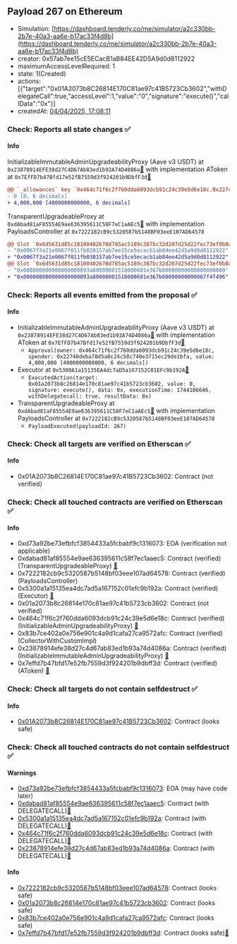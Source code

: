 ## Payload 267 on Ethereum

- Simulation: [https://dashboard.tenderly.co/me/simulator/a2c330bb-2b7e-40a3-aa6e-b17ac33f4d8b](https://dashboard.tenderly.co/me/simulator/a2c330bb-2b7e-40a3-aa6e-b17ac33f4d8b)
- creator: 0x57ab7ee15cE5ECacB1aB84EE42D5A9d0d8112922
- maximumAccessLevelRequired: 1
- state: 1(Created)
- actions: [{"target":"0x01A2073b8C26814E170C81ae97c41B5723Cb3602","withDelegateCall":true,"accessLevel":1,"value":"0","signature":"execute()","callData":"0x"}]
- createdAt: [04/04/2025, 17:08:11](https://etherscan.io/tx/0x856cb954533711e3bf4de6cb5fd56a8aafbd573ddb7da32b82e5344d55a2f759)

### Check: Reports all state changes :white_check_mark:

#### Info


InitializableImmutableAdminUpgradeabilityProxy (Aave v3 USDT) at `0x23878914EFE38d27C4D67Ab83ed1b93A74D4086a`[:ghost:](https://github.com/bgd-labs/aave-address-book "AaveV3Ethereum.ASSETS.USDT.A_TOKEN") with implementation AToken at `0x7EfFD7b47Bfd17e52fB7559d3f924201b9DbfF3d`[:ghost:](https://github.com/bgd-labs/aave-address-book "AaveV3Ethereum.DEFAULT_A_TOKEN_IMPL_REV_1")
```diff
@@ `_allowances` key `0x464c71f6c2f760dda6093dcb91c24c39e5d6e18c.0x22740deba78d5a0c24c58c740e3715ec29de1bfa` @@
- 0 [0, 6 decimals]
+ 4,000,000 [4000000000000, 6 decimals]
```

TransparentUpgradeableProxy at `0xdAbad81aF85554E9ae636395611C58F7eC1aAEc5`[:ghost:](https://github.com/bgd-labs/aave-address-book "GovernanceV3Ethereum.PAYLOADS_CONTROLLER") with implementation PayloadsController at `0x7222182cB9c5320587b5148BF03eeE107AD64578`
```diff
@@ Slot `0x6d5631d85c18100402670d785ac5189c387bc32d207d25d22fec73ef0b8a29a7` @@
- "0x0067f3a21e0067f011fb020157ab7ee15ce5ecacb1ab84ee42d5a9d0d8112922"
+ "0x0067f3a21e0067f011fb030157ab7ee15ce5ecacb1ab84ee42d5a9d0d8112922"
@@ Slot `0x6d5631d85c18100402670d785ac5189c387bc32d207d25d22fec73ef0b8a29a8` @@
- "0x000000000000000000093a80000001518000681e367b00000000000000000000"
+ "0x000000000000000000093a80000001518000681e367b00000000000067f4f496"
```


### Check: Reports all events emitted from the proposal :white_check_mark:

#### Info

- InitializableImmutableAdminUpgradeabilityProxy (Aave v3 USDT) at `0x23878914EFE38d27C4D67Ab83ed1b93A74D4086a`[:ghost:](https://github.com/bgd-labs/aave-address-book "AaveV3Ethereum.ASSETS.USDT.A_TOKEN") with implementation AToken at `0x7EfFD7b47Bfd17e52fB7559d3f924201b9DbfF3d`[:ghost:](https://github.com/bgd-labs/aave-address-book "AaveV3Ethereum.DEFAULT_A_TOKEN_IMPL_REV_1")
  - `Approval(owner: 0x464c71f6c2f760dda6093dcb91c24c39e5d6e18c, spender: 0x22740deba78d5a0c24c58c740e3715ec29de1bfa, value: 4,000,000 [4000000000000, 6 decimals])`
- Executor at `0x5300A1a15135EA4dc7aD5a167152C01EFc9b192A`[:ghost:](https://github.com/bgd-labs/aave-address-book "AaveV2Ethereum.POOL_ADMIN, AaveV2EthereumAMM.POOL_ADMIN, AaveV3Ethereum.ACL_ADMIN, AaveV3EthereumEtherFi.ACL_ADMIN, AaveV3EthereumLido.ACL_ADMIN, GovernanceV3Ethereum.EXECUTOR_LVL_1")
  - `ExecutedAction(target: 0x01a2073b8c26814e170c81ae97c41b5723cb3602, value: 0, signature: execute(), data: 0x, executionTime: 1744106646, withDelegatecall: true, resultData: 0x)`
- TransparentUpgradeableProxy at `0xdAbad81aF85554E9ae636395611C58F7eC1aAEc5`[:ghost:](https://github.com/bgd-labs/aave-address-book "GovernanceV3Ethereum.PAYLOADS_CONTROLLER") with implementation PayloadsController at `0x7222182cB9c5320587b5148BF03eeE107AD64578`
  - `PayloadExecuted(payloadId: 267)`

### Check: Check all targets are verified on Etherscan :white_check_mark:

#### Info

- 0x01A2073b8C26814E170C81ae97c41B5723Cb3602: Contract (not verified) 

### Check: Check all touched contracts are verified on Etherscan :white_check_mark:

#### Info

- 0xd73a92be73efbfcf3854433a5fcbabf9c1316073: EOA (verification not applicable)
- 0xdabad81af85554e9ae636395611c58f7ec1aaec5: Contract (verified) (TransparentUpgradeableProxy) [:ghost:](https://github.com/bgd-labs/aave-address-book "GovernanceV3Ethereum.PAYLOADS_CONTROLLER")
- 0x7222182cb9c5320587b5148bf03eee107ad64578: Contract (verified) (PayloadsController) 
- 0x5300a1a15135ea4dc7ad5a167152c01efc9b192a: Contract (verified) (Executor) [:ghost:](https://github.com/bgd-labs/aave-address-book "AaveV2Ethereum.POOL_ADMIN, AaveV2EthereumAMM.POOL_ADMIN, AaveV3Ethereum.ACL_ADMIN, AaveV3EthereumEtherFi.ACL_ADMIN, AaveV3EthereumLido.ACL_ADMIN, GovernanceV3Ethereum.EXECUTOR_LVL_1")
- 0x01a2073b8c26814e170c81ae97c41b5723cb3602: Contract (not verified) 
- 0x464c71f6c2f760dda6093dcb91c24c39e5d6e18c: Contract (verified) (InitializableAdminUpgradeabilityProxy) [:ghost:](https://github.com/bgd-labs/aave-address-book "AaveV2Ethereum.COLLECTOR, AaveV2EthereumAMM.COLLECTOR, AaveV2EthereumArc.COLLECTOR, AaveV3Ethereum.COLLECTOR, AaveV3EthereumEtherFi.COLLECTOR, AaveV3EthereumLido.COLLECTOR")
- 0x83b7ce402a0e756e901c4a9d1cafa27ca9572afc: Contract (verified) (CollectorWithCustomImpl) 
- 0x23878914efe38d27c4d67ab83ed1b93a74d4086a: Contract (verified) (InitializableImmutableAdminUpgradeabilityProxy) [:ghost:](https://github.com/bgd-labs/aave-address-book "AaveV3Ethereum.ASSETS.USDT.A_TOKEN")
- 0x7effd7b47bfd17e52fb7559d3f924201b9dbff3d: Contract (verified) (AToken) [:ghost:](https://github.com/bgd-labs/aave-address-book "AaveV3Ethereum.DEFAULT_A_TOKEN_IMPL_REV_1")

### Check: Check all targets do not contain selfdestruct :white_check_mark:

#### Info

- [0x01A2073b8C26814E170C81ae97c41B5723Cb3602](https://etherscan.io/address/0x01A2073b8C26814E170C81ae97c41B5723Cb3602): Contract (looks safe)

### Check: Check all touched contracts do not contain selfdestruct :white_check_mark:

#### Warnings

- [0xd73a92be73efbfcf3854433a5fcbabf9c1316073](https://etherscan.io/address/0xd73a92be73efbfcf3854433a5fcbabf9c1316073): EOA (may have code later)
- [0xdabad81af85554e9ae636395611c58f7ec1aaec5](https://etherscan.io/address/0xdabad81af85554e9ae636395611c58f7ec1aaec5): Contract (with DELEGATECALL)[:ghost:](https://github.com/bgd-labs/aave-address-book "GovernanceV3Ethereum.PAYLOADS_CONTROLLER")
- [0x5300a1a15135ea4dc7ad5a167152c01efc9b192a](https://etherscan.io/address/0x5300a1a15135ea4dc7ad5a167152c01efc9b192a): Contract (with DELEGATECALL)[:ghost:](https://github.com/bgd-labs/aave-address-book "AaveV2Ethereum.POOL_ADMIN, AaveV2EthereumAMM.POOL_ADMIN, AaveV3Ethereum.ACL_ADMIN, AaveV3EthereumEtherFi.ACL_ADMIN, AaveV3EthereumLido.ACL_ADMIN, GovernanceV3Ethereum.EXECUTOR_LVL_1")
- [0x464c71f6c2f760dda6093dcb91c24c39e5d6e18c](https://etherscan.io/address/0x464c71f6c2f760dda6093dcb91c24c39e5d6e18c): Contract (with DELEGATECALL)[:ghost:](https://github.com/bgd-labs/aave-address-book "AaveV2Ethereum.COLLECTOR, AaveV2EthereumAMM.COLLECTOR, AaveV2EthereumArc.COLLECTOR, AaveV3Ethereum.COLLECTOR, AaveV3EthereumEtherFi.COLLECTOR, AaveV3EthereumLido.COLLECTOR")
- [0x23878914efe38d27c4d67ab83ed1b93a74d4086a](https://etherscan.io/address/0x23878914efe38d27c4d67ab83ed1b93a74d4086a): Contract (with DELEGATECALL)[:ghost:](https://github.com/bgd-labs/aave-address-book "AaveV3Ethereum.ASSETS.USDT.A_TOKEN")

#### Info

- [0x7222182cb9c5320587b5148bf03eee107ad64578](https://etherscan.io/address/0x7222182cb9c5320587b5148bf03eee107ad64578): Contract (looks safe)
- [0x01a2073b8c26814e170c81ae97c41b5723cb3602](https://etherscan.io/address/0x01a2073b8c26814e170c81ae97c41b5723cb3602): Contract (looks safe)
- [0x83b7ce402a0e756e901c4a9d1cafa27ca9572afc](https://etherscan.io/address/0x83b7ce402a0e756e901c4a9d1cafa27ca9572afc): Contract (looks safe)
- [0x7effd7b47bfd17e52fb7559d3f924201b9dbff3d](https://etherscan.io/address/0x7effd7b47bfd17e52fb7559d3f924201b9dbff3d): Contract (looks safe)[:ghost:](https://github.com/bgd-labs/aave-address-book "AaveV3Ethereum.DEFAULT_A_TOKEN_IMPL_REV_1")

